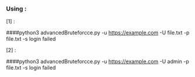### Using :
[1] :

####python3 advancedBruteforcce.py -u https://example.com -U file.txt -p file.txt -s login failed

[2] :

####python3 advancedBruteforcce.py -u https://example.com -U admin -p file.txt -s login failed


